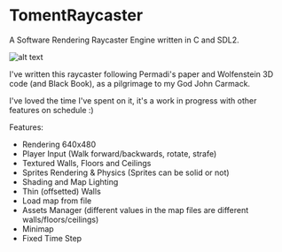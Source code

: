 # TomentRaycaster
A Software Rendering Raycaster Engine written in C and SDL2.

![alt text](https://i.imgur.com/fUhM2nN.png)

I've written this raycaster following Permadi's paper and Wolfenstein 3D code (and Black Book), as a pilgrimage to my God John Carmack.

I've loved the time I've spent on it, it's a work in progress with other features on schedule :)

Features:
- Rendering 640x480
- Player Input (Walk forward/backwards, rotate, strafe)
- Textured Walls, Floors and Ceilings
- Sprites Rendering & Physics (Sprites can be solid or not)
- Shading and Map Lighting
- Thin (offsetted) Walls
- Load map from file
- Assets Manager (different values in the map files are different walls/floors/ceilings)
- Minimap
- Fixed Time Step

